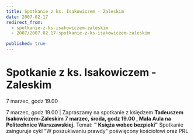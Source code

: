 ```yaml
---
title: Spotkanie z ks. Isakowiczem - Zaleskim
date: 2007-02-17
redirect_from: 
  - spotkanie-z-ks-isakowiczem-zaleskim
  - 2007/2007.02.17-spotkanie-z-ks-isakowiczem-zaleskim

published: true
---
```




# Spotkanie z ks. Isakowiczem - Zaleskim

<time>7 marzec, godz 19.00</time>

7 marzec, godz 19.00 | 
Zapraszamy na spotkanie z księdzem **Tadeuszem Isakowiczem-Zaleskim** 
**7 marzec, środa, godz 19.00 , Mała Aula na Politechnice Warszawskiej.** Temat: **" Księża wobec bezpieki"**
Spotkanie zainguruje cykl "W poszukiwaniu prawdy" poświęcony kościołowi oraz PRL


<!--CONTENT FROM OLD SERVER (jos before 2013): 7 marzec, godz 19.00 | 
Zapraszamy na spotkanie z księdzem **Tadeuszem Isakowiczem-Zaleskim** 


**7 marzec, środa, godz 19.00 , Mała Aula na Politechnice Warszawskiej.** Temat: **" Księża wobec bezpieki"**


Spotkanie zainguruje cykl "W poszukiwaniu prawdy" poświęcony kościołowi oraz PRL

-->

<!--{{json:{"created_date":"2007-02-17 20:38:51","publish_down":"0000-00-00 00:00:00","id":"453"}}}-->